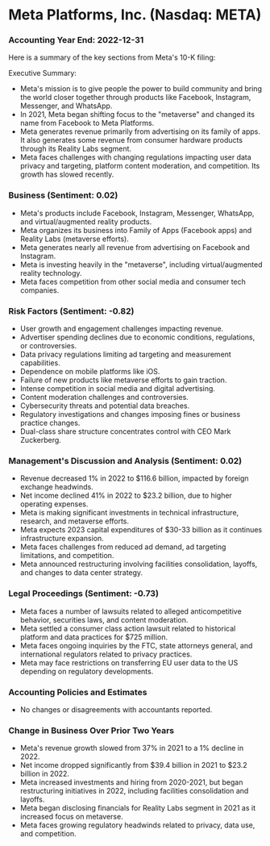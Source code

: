 # Meta Platforms, Inc. (Nasdaq: META)

### Accounting Year End: 2022-12-31

Here is a summary of the key sections from Meta's 10-K filing:

Executive Summary:

- Meta's mission is to give people the power to build community and bring the world closer together through products like Facebook, Instagram, Messenger, and WhatsApp. 
- In 2021, Meta began shifting focus to the "metaverse" and changed its name from Facebook to Meta Platforms.
- Meta generates revenue primarily from advertising on its family of apps. It also generates some revenue from consumer hardware products through its Reality Labs segment.
- Meta faces challenges with changing regulations impacting user data privacy and targeting, platform content moderation, and competition. Its growth has slowed recently.

### Business (Sentiment: 0.02)

- Meta's products include Facebook, Instagram, Messenger, WhatsApp, and virtual/augmented reality products.
- Meta organizes its business into Family of Apps (Facebook apps) and Reality Labs (metaverse efforts).
- Meta generates nearly all revenue from advertising on Facebook and Instagram.
- Meta is investing heavily in the "metaverse", including virtual/augmented reality technology.
- Meta faces competition from other social media and consumer tech companies.

### Risk Factors (Sentiment: -0.82) 

- User growth and engagement challenges impacting revenue.
- Advertiser spending declines due to economic conditions, regulations, or controversies. 
- Data privacy regulations limiting ad targeting and measurement capabilities.
- Dependence on mobile platforms like iOS.
- Failure of new products like metaverse efforts to gain traction.
- Intense competition in social media and digital advertising.
- Content moderation challenges and controversies.
- Cybersecurity threats and potential data breaches.
- Regulatory investigations and changes imposing fines or business practice changes.
- Dual-class share structure concentrates control with CEO Mark Zuckerberg.

### Management's Discussion and Analysis (Sentiment: 0.02)

- Revenue decreased 1% in 2022 to $116.6 billion, impacted by foreign exchange headwinds.
- Net income declined 41% in 2022 to $23.2 billion, due to higher operating expenses.
- Meta is making significant investments in technical infrastructure, research, and metaverse efforts.
- Meta expects 2023 capital expenditures of $30-33 billion as it continues infrastructure expansion.
- Meta faces challenges from reduced ad demand, ad targeting limitations, and competition.
- Meta announced restructuring involving facilities consolidation, layoffs, and changes to data center strategy. 

### Legal Proceedings (Sentiment: -0.73)

- Meta faces a number of lawsuits related to alleged anticompetitive behavior, securities laws, and content moderation.
- Meta settled a consumer class action lawsuit related to historical platform and data practices for $725 million.
- Meta faces ongoing inquiries by the FTC, state attorneys general, and international regulators related to privacy practices.
- Meta may face restrictions on transferring EU user data to the US depending on regulatory developments.

### Accounting Policies and Estimates

- No changes or disagreements with accountants reported.

### Change in Business Over Prior Two Years

- Meta's revenue growth slowed from 37% in 2021 to a 1% decline in 2022.
- Net income dropped significantly from $39.4 billion in 2021 to $23.2 billion in 2022.
- Meta increased investments and hiring from 2020-2021, but began restructuring initiatives in 2022, including facilities consolidation and layoffs.
- Meta began disclosing financials for Reality Labs segment in 2021 as it increased focus on metaverse.
- Meta faces growing regulatory headwinds related to privacy, data use, and competition.